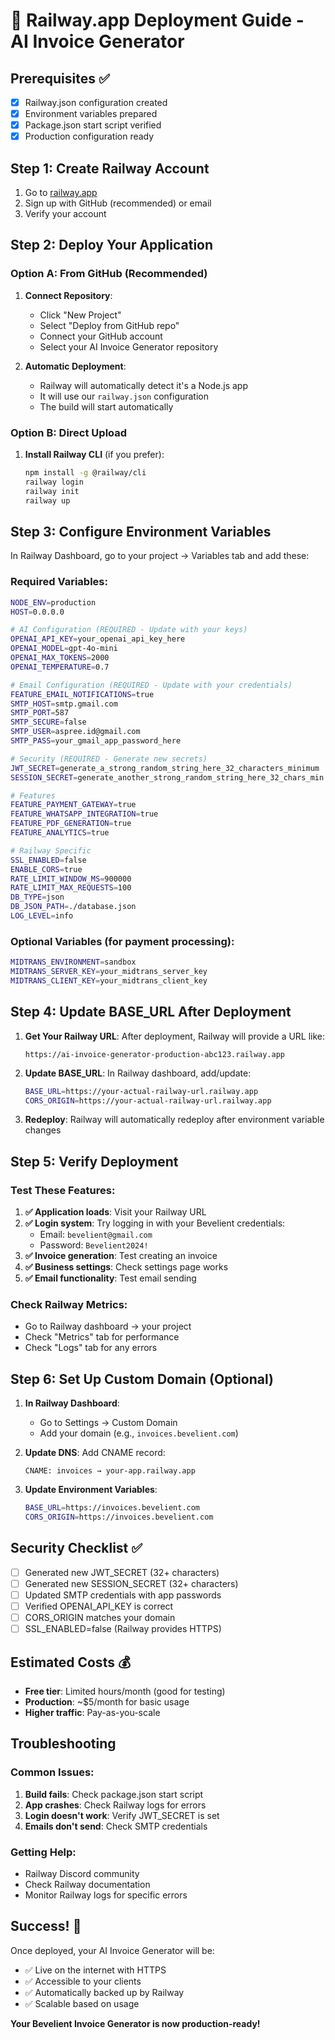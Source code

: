 # 🚂 Railway.app Deployment Guide - AI Invoice Generator

## Prerequisites ✅
- [x] Railway.json configuration created
- [x] Environment variables prepared  
- [x] Package.json start script verified
- [x] Production configuration ready

## Step 1: Create Railway Account
1. Go to [railway.app](https://railway.app)
2. Sign up with GitHub (recommended) or email
3. Verify your account

## Step 2: Deploy Your Application

### Option A: From GitHub (Recommended)
1. **Connect Repository**:
   - Click "New Project"
   - Select "Deploy from GitHub repo"
   - Connect your GitHub account
   - Select your AI Invoice Generator repository

2. **Automatic Deployment**:
   - Railway will automatically detect it's a Node.js app
   - It will use our `railway.json` configuration
   - The build will start automatically

### Option B: Direct Upload
1. **Install Railway CLI** (if you prefer):
   ```bash
   npm install -g @railway/cli
   railway login
   railway init
   railway up
   ```

## Step 3: Configure Environment Variables

In Railway Dashboard, go to your project → Variables tab and add these:

### Required Variables:
```bash
NODE_ENV=production
HOST=0.0.0.0

# AI Configuration (REQUIRED - Update with your keys)
OPENAI_API_KEY=your_openai_api_key_here
OPENAI_MODEL=gpt-4o-mini
OPENAI_MAX_TOKENS=2000
OPENAI_TEMPERATURE=0.7

# Email Configuration (REQUIRED - Update with your credentials)
FEATURE_EMAIL_NOTIFICATIONS=true
SMTP_HOST=smtp.gmail.com
SMTP_PORT=587
SMTP_SECURE=false
SMTP_USER=aspree.id@gmail.com
SMTP_PASS=your_gmail_app_password_here

# Security (REQUIRED - Generate new secrets)
JWT_SECRET=generate_a_strong_random_string_here_32_characters_minimum
SESSION_SECRET=generate_another_strong_random_string_here_32_chars_min

# Features
FEATURE_PAYMENT_GATEWAY=true
FEATURE_WHATSAPP_INTEGRATION=true
FEATURE_PDF_GENERATION=true
FEATURE_ANALYTICS=true

# Railway Specific
SSL_ENABLED=false
ENABLE_CORS=true
RATE_LIMIT_WINDOW_MS=900000
RATE_LIMIT_MAX_REQUESTS=100
DB_TYPE=json
DB_JSON_PATH=./database.json
LOG_LEVEL=info
```

### Optional Variables (for payment processing):
```bash
MIDTRANS_ENVIRONMENT=sandbox
MIDTRANS_SERVER_KEY=your_midtrans_server_key
MIDTRANS_CLIENT_KEY=your_midtrans_client_key
```

## Step 4: Update BASE_URL After Deployment

1. **Get Your Railway URL**: After deployment, Railway will provide a URL like:
   ```
   https://ai-invoice-generator-production-abc123.railway.app
   ```

2. **Update BASE_URL**: In Railway dashboard, add/update:
   ```bash
   BASE_URL=https://your-actual-railway-url.railway.app
   CORS_ORIGIN=https://your-actual-railway-url.railway.app
   ```

3. **Redeploy**: Railway will automatically redeploy after environment variable changes

## Step 5: Verify Deployment

### Test These Features:
1. **✅ Application loads**: Visit your Railway URL
2. **✅ Login system**: Try logging in with your Bevelient credentials:
   - Email: `bevelient@gmail.com` 
   - Password: `Bevelient2024!`
3. **✅ Invoice generation**: Test creating an invoice
4. **✅ Business settings**: Check settings page works
5. **✅ Email functionality**: Test email sending

### Check Railway Metrics:
- Go to Railway dashboard → your project
- Check "Metrics" tab for performance
- Check "Logs" tab for any errors

## Step 6: Set Up Custom Domain (Optional)

1. **In Railway Dashboard**:
   - Go to Settings → Custom Domain
   - Add your domain (e.g., `invoices.bevelient.com`)
   
2. **Update DNS**: Add CNAME record:
   ```
   CNAME: invoices → your-app.railway.app
   ```

3. **Update Environment Variables**:
   ```bash
   BASE_URL=https://invoices.bevelient.com
   CORS_ORIGIN=https://invoices.bevelient.com
   ```

## Security Checklist ✅

- [ ] Generated new JWT_SECRET (32+ characters)
- [ ] Generated new SESSION_SECRET (32+ characters)  
- [ ] Updated SMTP credentials with app passwords
- [ ] Verified OPENAI_API_KEY is correct
- [ ] CORS_ORIGIN matches your domain
- [ ] SSL_ENABLED=false (Railway provides HTTPS)

## Estimated Costs 💰

- **Free tier**: Limited hours/month (good for testing)
- **Production**: ~$5/month for basic usage
- **Higher traffic**: Pay-as-you-scale

## Troubleshooting

### Common Issues:
1. **Build fails**: Check package.json start script
2. **App crashes**: Check Railway logs for errors
3. **Login doesn't work**: Verify JWT_SECRET is set
4. **Emails don't send**: Check SMTP credentials

### Getting Help:
- Railway Discord community
- Check Railway documentation
- Monitor Railway logs for specific errors

## Success! 🎉

Once deployed, your AI Invoice Generator will be:
- ✅ Live on the internet with HTTPS
- ✅ Accessible to your clients
- ✅ Automatically backed up by Railway
- ✅ Scalable based on usage

**Your Bevelient Invoice Generator is now production-ready!**